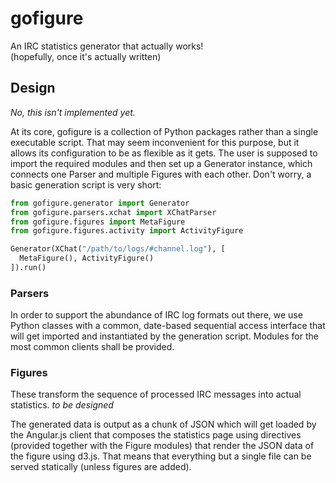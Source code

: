 gofigure
========
An IRC statistics generator that actually works!  
(hopefully, once it's actually written)

Design
------
*No, this isn't implemented yet.*

At its core, gofigure is a collection of Python packages rather than a single
executable script. That may seem inconvenient for this purpose, but it allows
its configuration to be as flexible as it gets. The user is supposed to import
the required modules and then set up a Generator instance, which connects one
Parser and multiple Figures with each other. Don't worry, a basic generation
script is very short:

```python
from gofigure.generator import Generator
from gofigure.parsers.xchat import XChatParser
from gofigure.figures import MetaFigure
from gofigure.figures.activity import ActivityFigure

Generator(XChat("/path/to/logs/#channel.log"), [
  MetaFigure(), ActivityFigure()
]).run()
```

### Parsers
In order to support the abundance of IRC log formats out there, we use Python
classes with a common, date-based sequential access interface that will get
imported and instantiated by the generation script. Modules for the most common
clients shall be provided.

### Figures
These transform the sequence of processed IRC messages into actual statistics.
*to be designed*


The generated data is output as a chunk of JSON which will get loaded by
the Angular.js client that composes the statistics page using directives
(provided together with the Figure modules) that render the JSON data of
the figure using d3.js. That means that everything but a single file can be
served statically (unless figures are added).

